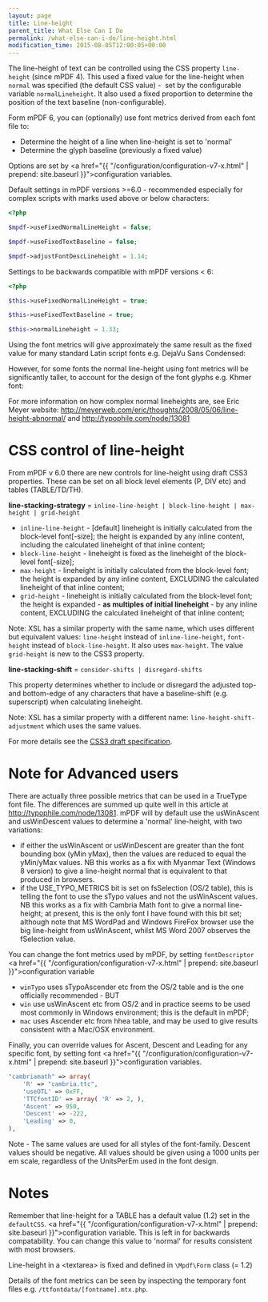 ```yaml
---
layout: page
title: Line-height
parent_title: What Else Can I Do
permalink: /what-else-can-i-do/line-height.html
modification_time: 2015-08-05T12:00:05+00:00
---
```


The line-height of text can be controlled using the CSS property `line-height` (since mPDF 4). This used a fixed value 
for the line-height when `normal` was specified (the default CSS value) -  set by the configurable variable 
`normalLineheight`. It also used a fixed proportion to determine the position of the text baseline (non-configurable).

Form mPDF 6, you can (optionally) use font metrics derived from each font file to:

- Determine the height of a line when line-height is set to 'normal'
- Determine the glyph baseline (previously a fixed value)

Options are set by 
<a href="{{ "/configuration/configuration-v7-x.html" | prepend: site.baseurl }}">configuration variables</a>.

Default settings in mPDF versions >=6.0 - recommended especially for complex scripts with marks used 
above or below characters:

```php
<?php

$mpdf->useFixedNormalLineHeight = false;

$mpdf->useFixedTextBaseline = false;

$mpdf->adjustFontDescLineheight = 1.14;

```

Settings to be backwards compatible with mPDF versions &lt; 6:

```php
<?php

$this->useFixedNormalLineHeight = true;

$this->useFixedTextBaseline = true;

$this->normalLineheight = 1.33;

```

Using the font metrics will give approximately the same result as the fixed value for many standard Latin script 
fonts e.g. DejaVu Sans Condensed:

However, for some fonts the normal line-height using font metrics will be significantly taller, to account for the 
design of the font glyphs e.g. Khmer font:

For more information on how complex normal lineheights are, see Eric Meyer website: 
http://meyerweb.com/eric/thoughts/2008/05/06/line-height-abnormal/ and http://typophile.com/node/13081

# CSS control of line-height

From mPDF v 6.0 there are new controls for line-height using draft CSS3 properties. These can be set on all block level 
elements (P, DIV etc) and tables (TABLE/TD/TH).

**line-stacking-strategy** = `inline-line-height | block-line-height | max-height | grid-height`

- `inline-line-height` - [default] lineheight is initially calculated from the block-level font[-size]; the height is 
   expanded by any inline content, including the calculated lineheight of that inline content;
- `block-line-height` - lineheight is fixed as the lineheight of the block-level font[-size];
- `max-height` - lineheight is initially calculated from the block-level font; the height is expanded by any inline 
  content, EXCLUDING the calculated lineheight of that inline content;
- `grid-height` - lineheight is initially calculated from the block-level font; the height is expanded - **as 
  multiples of initial lineheight** - by any inline content, EXCLUDING the calculated lineheight of that inline content;

Note: XSL has a similar property with the same name, which uses different but equivalent values: `line-height` 
instead of `inline-line-height`, `font-height` instead of `block-line-height`. It also uses `max-height`. The value 
`grid-height` is new to the CSS3 property.

**line-stacking-shift** = `consider-shifts | disregard-shifts `

This property determines whether to include or disregard the adjusted top- and bottom-edge of any characters that 
have a baseline-shift (e.g. superscript) when calculating lineheight.

Note: XSL has a similar property with a different name: `line-height-shift-adjustment` which uses the same values.

For more details see the <a href="http://www.w3.org/TR/css3-linebox/#InlineBoxHeight">CSS3 draft specification</a>.

# Note for Advanced users

There are actually three possible metrics that can be used in a TrueType font file. The differences are summed up 
quite well in this article at <a href="http://typophile.com/node/13081">http://typophile.com/node/13081</a>. 
mPDF will by default use the usWinAscent and usWinDescent values to determine a 'normal' line-height, with two variations:

- if either the usWinAscent or usWinDescent are greater than the font bounding box (yMin yMax), then the values are 
  reduced to equal the yMin/yMax values. NB this works as a fix with Myanmar Text (Windows 8 version) to give a 
  line-height normal that is equivalent to that produced in browsers.
- if the USE_TYPO_METRICS bit is set on fsSelection (OS/2 table), this is telling the font to use the sTypo values and 
  not the usWinAscent values. NB this works as a fix with Cambria Math font to give a normal line-height; at present, 
  this is the only font I have found with this bit set; although note that MS WordPad and Windows FireFox browser use 
  the big line-height from usWinAscent, whilst MS Word 2007 observes the fSelection value.

You can change the font metrics used by mPDF, by setting `fontDescriptor` 
<a href="{{ "/configuration/configuration-v7-x.html" | prepend: site.baseurl }}">configuration variable</a>

- `winTypo` uses sTypoAscender etc from the OS/2 table and is the one officially recommended - BUT
- `win` use usWinAscent etc from OS/2 and in practice seems to be used most commonly in Windows environment; 
  this is the default in mPDF;
- `mac` uses Ascender etc from hhea table, and may be used to give results consistent with a Mac/OSX environment.

Finally, you can override values for Ascent, Descent and Leading for any specific font, by setting 
font <a href="{{ "/configuration/configuration-v7-x.html" | prepend: site.baseurl }}">configuration variables</a>.

```php
"cambriamath" => array(
    'R' => "cambria.ttc",
    'useOTL' => 0xFF,
    'TTCfontID' => array( 'R' => 2, ),
    'Ascent' => 950,
    'Descent' => -222,
    'Leading' => 0,
),

```

Note - The same values are used for all styles of the font-family. Descent values should be negative. All 
values should be given using a 1000 units per em scale, regardless of the UnitsPerEm used in the font design.

# Notes

Remember that line-height for a TABLE has a default value (1.2) set in the `defaultCSS`. 
<a href="{{ "/configuration/configuration-v7-x.html" | prepend: site.baseurl }}">configuration variable</a>.
This is left in for backwards compatability. You can change this value to 'normal' for results consistent with most browsers.

Line-height in a &lt;textarea&gt; is fixed and defined in `\Mpdf\Form` class (= 1.2)

Details of the font metrics can be seen by inspecting the temporary font files e.g. `/ttfontdata/[fontname].mtx.php`.

